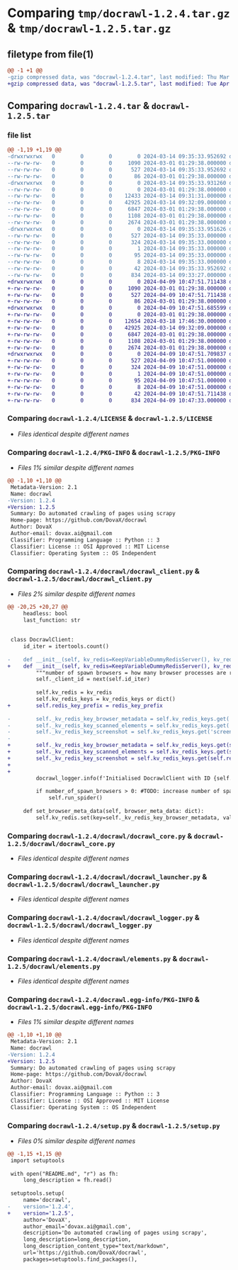 # Comparing `tmp/docrawl-1.2.4.tar.gz` & `tmp/docrawl-1.2.5.tar.gz`

## filetype from file(1)

```diff
@@ -1 +1 @@
-gzip compressed data, was "docrawl-1.2.4.tar", last modified: Thu Mar 14 09:35:33 2024, max compression
+gzip compressed data, was "docrawl-1.2.5.tar", last modified: Tue Apr  9 10:47:51 2024, max compression
```

## Comparing `docrawl-1.2.4.tar` & `docrawl-1.2.5.tar`

### file list

```diff
@@ -1,19 +1,19 @@
-drwxrwxrwx   0        0        0        0 2024-03-14 09:35:33.952692 docrawl-1.2.4/
--rw-rw-rw-   0        0        0     1090 2024-03-01 01:29:38.000000 docrawl-1.2.4/LICENSE
--rw-rw-rw-   0        0        0      527 2024-03-14 09:35:33.952692 docrawl-1.2.4/PKG-INFO
--rw-rw-rw-   0        0        0       86 2024-03-01 01:29:38.000000 docrawl-1.2.4/README.md
-drwxrwxrwx   0        0        0        0 2024-03-14 09:35:33.931260 docrawl-1.2.4/docrawl/
--rw-rw-rw-   0        0        0        0 2024-03-01 01:29:38.000000 docrawl-1.2.4/docrawl/__init__.py
--rw-rw-rw-   0        0        0    12433 2024-03-14 09:31:31.000000 docrawl-1.2.4/docrawl/docrawl_client.py
--rw-rw-rw-   0        0        0    42925 2024-03-14 09:32:09.000000 docrawl-1.2.4/docrawl/docrawl_core.py
--rw-rw-rw-   0        0        0     6847 2024-03-01 01:29:38.000000 docrawl-1.2.4/docrawl/docrawl_launcher.py
--rw-rw-rw-   0        0        0     1108 2024-03-01 01:29:38.000000 docrawl-1.2.4/docrawl/docrawl_logger.py
--rw-rw-rw-   0        0        0     2674 2024-03-01 01:29:38.000000 docrawl-1.2.4/docrawl/elements.py
-drwxrwxrwx   0        0        0        0 2024-03-14 09:35:33.951626 docrawl-1.2.4/docrawl.egg-info/
--rw-rw-rw-   0        0        0      527 2024-03-14 09:35:33.000000 docrawl-1.2.4/docrawl.egg-info/PKG-INFO
--rw-rw-rw-   0        0        0      324 2024-03-14 09:35:33.000000 docrawl-1.2.4/docrawl.egg-info/SOURCES.txt
--rw-rw-rw-   0        0        0        1 2024-03-14 09:35:33.000000 docrawl-1.2.4/docrawl.egg-info/dependency_links.txt
--rw-rw-rw-   0        0        0       95 2024-03-14 09:35:33.000000 docrawl-1.2.4/docrawl.egg-info/requires.txt
--rw-rw-rw-   0        0        0        8 2024-03-14 09:35:33.000000 docrawl-1.2.4/docrawl.egg-info/top_level.txt
--rw-rw-rw-   0        0        0       42 2024-03-14 09:35:33.952692 docrawl-1.2.4/setup.cfg
--rw-rw-rw-   0        0        0      834 2024-03-14 09:33:27.000000 docrawl-1.2.4/setup.py
+drwxrwxrwx   0        0        0        0 2024-04-09 10:47:51.711438 docrawl-1.2.5/
+-rw-rw-rw-   0        0        0     1090 2024-03-01 01:29:38.000000 docrawl-1.2.5/LICENSE
+-rw-rw-rw-   0        0        0      527 2024-04-09 10:47:51.711438 docrawl-1.2.5/PKG-INFO
+-rw-rw-rw-   0        0        0       86 2024-03-01 01:29:38.000000 docrawl-1.2.5/README.md
+drwxrwxrwx   0        0        0        0 2024-04-09 10:47:51.685599 docrawl-1.2.5/docrawl/
+-rw-rw-rw-   0        0        0        0 2024-03-01 01:29:38.000000 docrawl-1.2.5/docrawl/__init__.py
+-rw-rw-rw-   0        0        0    12654 2024-03-18 17:46:30.000000 docrawl-1.2.5/docrawl/docrawl_client.py
+-rw-rw-rw-   0        0        0    42925 2024-03-14 09:32:09.000000 docrawl-1.2.5/docrawl/docrawl_core.py
+-rw-rw-rw-   0        0        0     6847 2024-03-01 01:29:38.000000 docrawl-1.2.5/docrawl/docrawl_launcher.py
+-rw-rw-rw-   0        0        0     1108 2024-03-01 01:29:38.000000 docrawl-1.2.5/docrawl/docrawl_logger.py
+-rw-rw-rw-   0        0        0     2674 2024-03-01 01:29:38.000000 docrawl-1.2.5/docrawl/elements.py
+drwxrwxrwx   0        0        0        0 2024-04-09 10:47:51.709837 docrawl-1.2.5/docrawl.egg-info/
+-rw-rw-rw-   0        0        0      527 2024-04-09 10:47:51.000000 docrawl-1.2.5/docrawl.egg-info/PKG-INFO
+-rw-rw-rw-   0        0        0      324 2024-04-09 10:47:51.000000 docrawl-1.2.5/docrawl.egg-info/SOURCES.txt
+-rw-rw-rw-   0        0        0        1 2024-04-09 10:47:51.000000 docrawl-1.2.5/docrawl.egg-info/dependency_links.txt
+-rw-rw-rw-   0        0        0       95 2024-04-09 10:47:51.000000 docrawl-1.2.5/docrawl.egg-info/requires.txt
+-rw-rw-rw-   0        0        0        8 2024-04-09 10:47:51.000000 docrawl-1.2.5/docrawl.egg-info/top_level.txt
+-rw-rw-rw-   0        0        0       42 2024-04-09 10:47:51.711438 docrawl-1.2.5/setup.cfg
+-rw-rw-rw-   0        0        0      834 2024-04-09 10:47:33.000000 docrawl-1.2.5/setup.py
```

### Comparing `docrawl-1.2.4/LICENSE` & `docrawl-1.2.5/LICENSE`

 * *Files identical despite different names*

### Comparing `docrawl-1.2.4/PKG-INFO` & `docrawl-1.2.5/PKG-INFO`

 * *Files 1% similar despite different names*

```diff
@@ -1,10 +1,10 @@
 Metadata-Version: 2.1
 Name: docrawl
-Version: 1.2.4
+Version: 1.2.5
 Summary: Do automated crawling of pages using scrapy
 Home-page: https://github.com/DovaX/docrawl
 Author: DovaX
 Author-email: dovax.ai@gmail.com
 Classifier: Programming Language :: Python :: 3
 Classifier: License :: OSI Approved :: MIT License
 Classifier: Operating System :: OS Independent
```

### Comparing `docrawl-1.2.4/docrawl/docrawl_client.py` & `docrawl-1.2.5/docrawl/docrawl_client.py`

 * *Files 2% similar despite different names*

```diff
@@ -20,25 +20,27 @@
     headless: bool
     last_function: str
 
 
 class DocrawlClient:
     id_iter = itertools.count()
 
-    def __init__(self, kv_redis=KeepVariableDummyRedisServer(), kv_redis_keys=None, number_of_spawn_browsers=0):
+    def __init__(self, kv_redis=KeepVariableDummyRedisServer(), kv_redis_keys=None, number_of_spawn_browsers=0, redis_key_prefix=""):
         """number of spawn browsers = how many browser processes are ready in standby mode to not initialize + close the browser, currently support 0 and 1"""
         self._client_id = next(self.id_iter)
 
         self.kv_redis = kv_redis
         self.kv_redis_keys = kv_redis_keys or dict()
+        self.redis_key_prefix = redis_key_prefix
 
-        self._kv_redis_key_browser_metadata = self.kv_redis_keys.get('browser_meta_data', 'browser_meta_data')
-        self._kv_redis_key_scanned_elements = self.kv_redis_keys.get('elements', 'elements')
-        self._kv_redis_key_screenshot = self.kv_redis_keys.get('screenshot', 'screenshot')
-
+        self._kv_redis_key_browser_metadata = self.kv_redis_keys.get(self.redis_key_prefix+'browser_meta_data', self.redis_key_prefix+'browser_meta_data')
+        self._kv_redis_key_scanned_elements = self.kv_redis_keys.get(self.redis_key_prefix+'elements', self.redis_key_prefix+'elements')
+        self._kv_redis_key_screenshot = self.kv_redis_keys.get(self.redis_key_prefix+'screenshot', self.redis_key_prefix+'screenshot')
+        
+        
         docrawl_logger.info(f'Initialised DocrawlClient with ID {self._client_id}')
         
         if number_of_spawn_browsers > 0: #TODO: increase number of spawned browsers, support just 1 standby browser at this moment
             self.run_spider()
 
     def set_browser_meta_data(self, browser_meta_data: dict):
         self.kv_redis.set(key=self._kv_redis_key_browser_metadata, value=browser_meta_data)
```

### Comparing `docrawl-1.2.4/docrawl/docrawl_core.py` & `docrawl-1.2.5/docrawl/docrawl_core.py`

 * *Files identical despite different names*

### Comparing `docrawl-1.2.4/docrawl/docrawl_launcher.py` & `docrawl-1.2.5/docrawl/docrawl_launcher.py`

 * *Files identical despite different names*

### Comparing `docrawl-1.2.4/docrawl/docrawl_logger.py` & `docrawl-1.2.5/docrawl/docrawl_logger.py`

 * *Files identical despite different names*

### Comparing `docrawl-1.2.4/docrawl/elements.py` & `docrawl-1.2.5/docrawl/elements.py`

 * *Files identical despite different names*

### Comparing `docrawl-1.2.4/docrawl.egg-info/PKG-INFO` & `docrawl-1.2.5/docrawl.egg-info/PKG-INFO`

 * *Files 1% similar despite different names*

```diff
@@ -1,10 +1,10 @@
 Metadata-Version: 2.1
 Name: docrawl
-Version: 1.2.4
+Version: 1.2.5
 Summary: Do automated crawling of pages using scrapy
 Home-page: https://github.com/DovaX/docrawl
 Author: DovaX
 Author-email: dovax.ai@gmail.com
 Classifier: Programming Language :: Python :: 3
 Classifier: License :: OSI Approved :: MIT License
 Classifier: Operating System :: OS Independent
```

### Comparing `docrawl-1.2.4/setup.py` & `docrawl-1.2.5/setup.py`

 * *Files 0% similar despite different names*

```diff
@@ -1,15 +1,15 @@
 import setuptools
     
 with open("README.md", "r") as fh:
     long_description = fh.read()
     
 setuptools.setup(
     name='docrawl',
-    version='1.2.4',
+    version='1.2.5',
     author='DovaX',
     author_email='dovax.ai@gmail.com',
     description='Do automated crawling of pages using scrapy',
     long_description=long_description,
     long_description_content_type="text/markdown",
     url='https://github.com/DovaX/docrawl',
     packages=setuptools.find_packages(),
```

